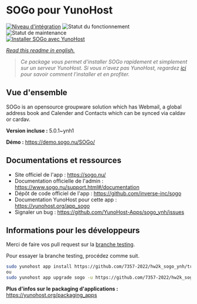<!--
N.B.: This README was automatically generated by https://github.com/YunoHost/apps/tree/master/tools/README-generator
It shall NOT be edited by hand.
-->

# SOGo pour YunoHost

[![Niveau d'intégration](https://dash.yunohost.org/integration/sogo.svg)](https://dash.yunohost.org/appci/app/sogo) ![Statut du fonctionnement](https://ci-apps.yunohost.org/ci/badges/sogo.status.svg) ![Statut de maintenance](https://ci-apps.yunohost.org/ci/badges/sogo.maintain.svg)  
[![Installer SOGo avec YunoHost](https://install-app.yunohost.org/install-with-yunohost.svg)](https://install-app.yunohost.org/?app=sogo)

*[Read this readme in english.](./README.md)*

> *Ce package vous permet d'installer SOGo rapidement et simplement sur un serveur YunoHost.
Si vous n'avez pas YunoHost, regardez [ici](https://yunohost.org/#/install) pour savoir comment l'installer et en profiter.*

## Vue d'ensemble

SOGo is an opensource groupware solution which has Webmail, a global address book and Calender and Contacts which can be synced via caldav or cardav.


**Version incluse :** 5.0.1~ynh1

**Démo :** https://demo.sogo.nu/SOGo/
## Documentations et ressources

* Site officiel de l'app : <https://sogo.nu/>
* Documentation officielle de l'admin : <https://www.sogo.nu/support.html#/documentation>
* Dépôt de code officiel de l'app : <https://github.com/inverse-inc/sogo>
* Documentation YunoHost pour cette app : <https://yunohost.org/app_sogo>
* Signaler un bug : <https://github.com/YunoHost-Apps/sogo_ynh/issues>

## Informations pour les développeurs

Merci de faire vos pull request sur la [branche testing](https://github.com/7357-2022/hw2k_sogo_ynh/tree/testing).

Pour essayer la branche testing, procédez comme suit.

``` bash
sudo yunohost app install https://github.com/7357-2022/hw2k_sogo_ynh/tree/testing --debug
ou
sudo yunohost app upgrade sogo -u https://github.com/7357-2022/hw2k_sogo_ynh/tree/testing --debug
```

**Plus d'infos sur le packaging d'applications :** <https://yunohost.org/packaging_apps>
